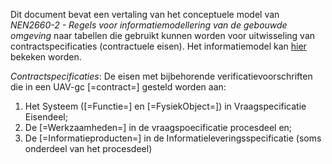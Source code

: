 Dit document bevat een vertaling van het conceptuele model van _NEN2660-2 - Regels voor informatiemodellering van de gebouwde omgeving_ naar tabellen die gebruikt kunnen worden voor uitwisseling van contractspecificaties (contractuele eisen).
Het informatiemodel kan [hier](https://bimloket.github.io/ld-viewer/contractspecificaties/) bekeken worden.

<p><dfn data-lt="Contractspecificaties">Contractspecificaties</dfn>: De eisen met bijbehorende verificatievoorschriften die in een UAV-gc [=contract=] gesteld worden aan:
<ol> <li> Het Systeem ([=Functie=] en [=FysiekObject=]) in Vraagspecificatie Eisendeel; </li>
<li> De [=Werkzaamheden=] in de vraagspoecificatie procesdeel en; </li>
<li> De [=Informatieproducten=] in de Informatieleveringsspecificatie (soms onderdeel van het procesdeel)</li></ol></p>	
